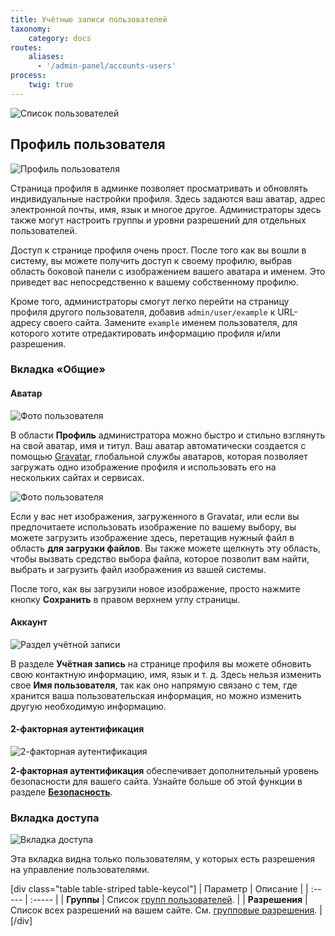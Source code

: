 ```yaml
---
title: Учётные записи пользователей
taxonomy:
    category: docs
routes:
    aliases:
      - '/admin-panel/accounts-users'
process:
    twig: true
---
```


![Список пользователей](accounts-user1.png?width=2030&classes=shadow)

## Профиль пользователя

![Профиль пользователя](accounts-user1.png?width=2030&classes=shadow)

Страница профиля в админке позволяет просматривать и обновлять индивидуальные настройки профиля. Здесь задаются ваш аватар, адрес электронной почты, имя, язык и многое другое. Администраторы здесь также могут настроить группы и уровни разрешений для отдельных пользователей.

Доступ к странице профиля очень прост. После того как вы вошли в систему, вы можете получить доступ к своему профилю, выбрав область боковой панели с изображением вашего аватара и именем. Это приведет вас непосредственно к вашему собственному профилю.

Кроме того, администраторы смогут легко перейти на страницу профиля другого пользователя, добавив `admin/user/example` к URL-адресу своего сайта. Замените `example` именем пользователя, для которого хотите отредактировать информацию профиля и/или разрешения.

### Вкладка «Общие»

#### Аватар

![Фото пользователя](accounts-user1.png?width=1678&classes=shadow)

В области **Профиль** администратора можно быстро и стильно взглянуть на свой аватар, имя и титул. Ваш аватар автоматически создается с помощью [Gravatar](https://en.gravatar.com/), глобальной службы аватаров, которая позволяет загружать одно изображение профиля и использовать его на нескольких сайтах и ​​сервисах.

![Фото пользователя](accounts-user1.png?width=1670&classes=shadow)

Если у вас нет изображения, загруженного в Gravatar, или если вы предпочитаете использовать изображение по вашему выбору, вы можете загрузить изображение здесь, перетащив нужный файл в область **для загрузки файлов**. Вы также можете щелкнуть эту область, чтобы вызвать средство выбора файла, которое позволит вам найти, выбрать и загрузить файл изображения из вашей системы.

После того, как вы загрузили новое изображение, просто нажмите кнопку **Сохранить** в правом верхнем углу страницы.

#### Аккаунт

![Раздел учётной записи](accounts-user1.png?width=1660&classes=shadow)

В разделе **Учётная запись** на странице профиля вы можете обновить свою контактную информацию, имя, язык и т. д. Здесь нельзя изменить свое **Имя пользователя**, так как оно напрямую связано с тем, где хранится ваша пользовательская информация, но можно изменить другую необходимую информацию.

#### 2-факторная аутентификация

![2-факторная аутентификация](accounts-user1.png?width=918&classes=shadow)

**2-факторная аутентификация** обеспечивает дополнительный уровень безопасности для вашего сайта. Узнайте больше об этой функции в разделе [**Безопасность**](../../security/2fa).

### Вкладка доступа

![Вкладка доступа](accounts-user1.png?width=1814&classes=shadow)

Эта вкладка видна только пользователям, у которых есть разрешения на управление пользователями.

[div class="table table-striped table-keycol"]
| Параметр                              | Описание                                                                                                     |
| :-----                                | :-----                                                                                                       |
| **Группы**                            | Список [групп пользователей](/admin-panel/accounts/groups).                                                  |
| **Разрешения**                        | Список всех разрешений на вашем сайте. См. [групповые разрешения](/admin-panel/accounts/groups#permissions). |
[/div]
